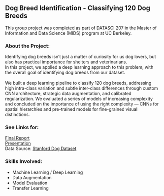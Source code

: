 ## Dog Breed Identification - Classifying 120 Dog Breeds

This group project was completed as part of DATASCI 207 in the Master of Information and Data Science (MIDS) program at UC Berkeley.

### **About the Project:**<br>

Identifying dog breeds isn’t just a matter of curiosity for us dog lovers, but also has practical importance for shelters and veterinarians.<br>
In this project, we applied a deep learning approach to this problem, with the overall goal of identifying dog breeds from our dataset. <br><br>
We built a deep learning pipeline to classify 120 dog breeds, addressing high intra-class variation and subtle inter-class differences through custom CNN architecture, strategic data augmentation, and calibrated regularization. We evaluated a series of models of increasing complexity and concluded on the importance of using the right complexity — CNNs for spatial hierarchies and pre-trained models for fine-grained visual distinctions.

### **See Links for:**<br>
[Final Report](https://github.com/lynw93/portfolio/blob/main/Dog%20Breed%20Classification%20with%20Deep%20Learning/report/Dog%20_Breed_Identification_Report.pdf)<br>
[Presentation](https://github.com/lynw93/portfolio/blob/main/Dog%20Breed%20Classification%20with%20Deep%20Learning/report/Dog%20Breed%20Presentation.pdf)<br>
Data Source: [Stanford Dog Dataset](http://vision.stanford.edu/aditya86/ImageNetDogs/) <br>

### **Skills Involved:**
- Machine Learning / Deep Learning <br>
- Data Augmentation <br>
- Model Evaluation <br>
- Transfer Learning
